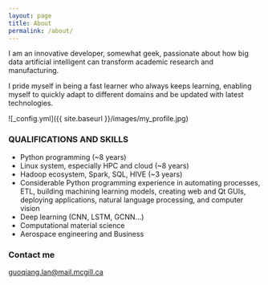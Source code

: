 ```yaml
---
layout: page
title: About
permalink: /about/
---
```


I am an innovative developer, somewhat geek, passionate about how big data artificial intelligent can transform academic research and manufacturing.

I pride myself in being a fast learner who always keeps learning, enabling myself to quickly adapt to different domains and be updated with latest technologies.

![_config.yml]({{ site.baseurl }}/images/my_profile.jpg)

### QUALIFICATIONS AND SKILLS
- Python programming (~8 years)
- Linux system, especially HPC and cloud (~8 years)
- Hadoop ecosystem, Spark, SQL, HIVE (~3 years)
- Considerable Python programming experience in automating processes, ETL, building machining learning models, creating web and Qt GUIs, deploying applications, natural language processing, and computer vision
- Deep learning (CNN, LSTM, GCNN…)
- Computational material science 
- Aerospace engineering and Business


### Contact me
[guoqiang.lan@mail.mcgill.ca](mailto:guoqiang.lan@mail.mcgill.ca)